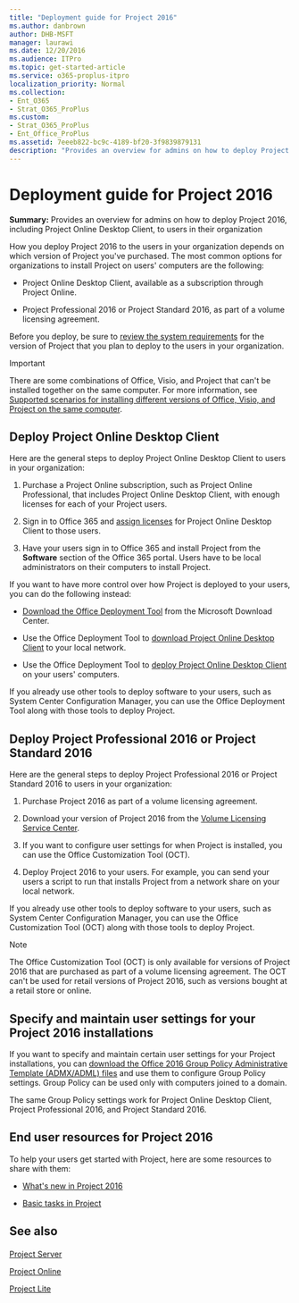 ```yaml
---
title: "Deployment guide for Project 2016"
ms.author: danbrown
author: DHB-MSFT
manager: laurawi
ms.date: 12/20/2016
ms.audience: ITPro
ms.topic: get-started-article
ms.service: o365-proplus-itpro
localization_priority: Normal
ms.collection:
- Ent_O365
- Strat_O365_ProPlus
ms.custom:
- Strat_O365_ProPlus
- Ent_Office_ProPlus
ms.assetid: 7eeeb822-bc9c-4189-bf20-3f9839879131
description: "Provides an overview for admins on how to deploy Project 2016, including Project Online Desktop Client, to users in their organization"
---
```


# Deployment guide for Project 2016

 **Summary:** Provides an overview for admins on how to deploy Project 2016, including Project Online Desktop Client, to users in their organization 
  
How you deploy Project 2016 to the users in your organization depends on which version of Project you've purchased. The most common options for organizations to install Project on users' computers are the following:
  
- Project Online Desktop Client, available as a subscription through Project Online.
    
- Project Professional 2016 or Project Standard 2016, as part of a volume licensing agreement.
    
Before you deploy, be sure to [review the system requirements](https://products.office.com/office-system-requirements) for the version of Project that you plan to deploy to the users in your organization. 
  
> [!IMPORTANT]
> There are some combinations of Office, Visio, and Project that can't be installed together on the same computer. For more information, see [Supported scenarios for installing different versions of Office, Visio, and Project on the same computer](install-different-office-visio-and-project-versions-on-the-same-computer.md). 
  
## Deploy Project Online Desktop Client

Here are the general steps to deploy Project Online Desktop Client to users in your organization:
  
1. Purchase a Project Online subscription, such as Project Online Professional, that includes Project Online Desktop Client, with enough licenses for each of your Project users.
    
2. Sign in to Office 365 and [assign licenses](https://support.office.com/article/997596b5-4173-4627-b915-36abac6786dc) for Project Online Desktop Client to those users. 
    
3. Have your users sign in to Office 365 and install Project from the **Software** section of the Office 365 portal. Users have to be local administrators on their computers to install Project. 
    
If you want to have more control over how Project is deployed to your users, you can do the following instead:
  
- [Download the Office Deployment Tool](https://go.microsoft.com/fwlink/p/?LinkID=626065) from the Microsoft Download Center. 
    
- Use the Office Deployment Tool to [download Project Online Desktop Client](https://technet.microsoft.com/library/jj219424.aspx) to your local network. 
    
- Use the Office Deployment Tool to [deploy Project Online Desktop Client](https://technet.microsoft.com/library/jj219423.aspx) on your users' computers. 
    
If you already use other tools to deploy software to your users, such as System Center Configuration Manager, you can use the Office Deployment Tool along with those tools to deploy Project. 
  
## Deploy Project Professional 2016 or Project Standard 2016

Here are the general steps to deploy Project Professional 2016 or Project Standard 2016 to users in your organization:
  
1. Purchase Project 2016 as part of a volume licensing agreement.
    
2. Download your version of Project 2016 from the [Volume Licensing Service Center](https://www.microsoft.com/Licensing/servicecenter/default.aspx).
    
3. If you want to configure user settings for when Project is installed, you can use the Office Customization Tool (OCT).
    
4. Deploy Project 2016 to your users. For example, you can send your users a script to run that installs Project from a network share on your local network.
    
If you already use other tools to deploy software to your users, such as System Center Configuration Manager, you can use the Office Customization Tool (OCT) along with those tools to deploy Project. 
  
> [!NOTE]
> The Office Customization Tool (OCT) is only available for versions of Project 2016 that are purchased as part of a volume licensing agreement. The OCT can't be used for retail versions of Project 2016, such as versions bought at a retail store or online. 
  
## Specify and maintain user settings for your Project 2016 installations

If you want to specify and maintain certain user settings for your Project installations, you can [download the Office 2016 Group Policy Administrative Template (ADMX/ADML) files](https://www.microsoft.com/download/details.aspx?id=49030) and use them to configure Group Policy settings. Group Policy can be used only with computers joined to a domain. 
  
The same Group Policy settings work for Project Online Desktop Client, Project Professional 2016, and Project Standard 2016.
  
## End user resources for Project 2016

To help your users get started with Project, here are some resources to share with them:
  
- [What's new in Project 2016](https://support.office.com/article/111bcaf9-bc27-4c15-80e6-85e726307520)
    
- [Basic tasks in Project](https://support.office.com/article/8fdbf020-a9e1-45e4-bf15-23a8d2b6797d)
    
## See also

#### 

[Project Server](https://products.office.com/Project/enterprise-project-server)
  
[Project Online](https://products.office.com/Project/project-online-portfolio-management)
  
[Project Lite](https://products.office.com/Project/project-lite)

